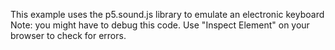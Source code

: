 This example uses the p5.sound.js library to emulate an electronic keyboard
Note: you might have to debug this code. Use "Inspect Element" on your browser to check for errors.
